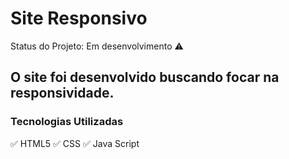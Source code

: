 # Site Responsivo
Status do Projeto: Em desenvolvimento :warning:

## O site foi desenvolvido buscando focar na responsividade.

### Tecnologias Utilizadas

:white_check_mark: HTML5
:white_check_mark: CSS
:white_check_mark: Java Script
